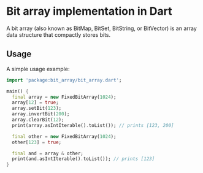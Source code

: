 # Bit array implementation in Dart

A bit array (also known as BitMap, BitSet, BitString, or BitVector)
is an array data structure that compactly stores bits.

## Usage

A simple usage example:

```dart
import 'package:bit_array/bit_array.dart';

main() {
  final array = new FixedBitArray(1024);
  array[12] = true;
  array.setBit(123);
  array.invertBit(200);
  array.clearBit(12);
  print(array.asIntIterable().toList()); // prints [123, 200]

  final other = new FixedBitArray(1024);
  other[123] = true;

  final and = array & other;
  print(and.asIntIterable().toList()); // prints [123]
}
```

